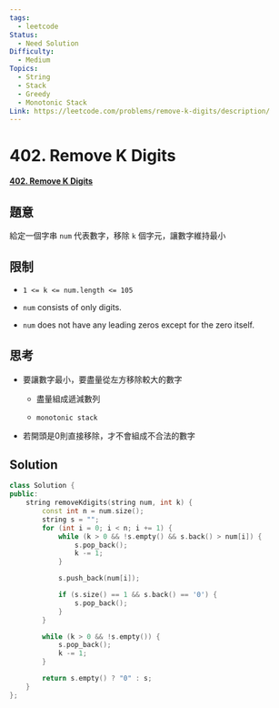 ```yaml
---
tags:
  - leetcode
Status:
  - Need Solution
Difficulty:
  - Medium
Topics:
  - String
  - Stack
  - Greedy
  - Monotonic Stack
Link: https://leetcode.com/problems/remove-k-digits/description/
---
```

# 402\. Remove K Digits

**[402\. Remove K Digits](https://leetcode.com/problems/remove-k-digits/)**

## 題意

給定一個字串 `num` 代表數字，移除 `k` 個字元，讓數字維持最小

## 限制

- `1 <= k <= num.length <= 105`

- `num` consists of only digits.

- `num` does not have any leading zeros except for the zero itself.

## 思考

- 要讓數字最小，要盡量從左方移除較大的數字

   - 盡量組成遞減數列

   - `monotonic stack`

- 若開頭是0則直接移除，才不會組成不合法的數字

## Solution

```cpp
class Solution {
public:
    string removeKdigits(string num, int k) {
        const int n = num.size();
        string s = "";
        for (int i = 0; i < n; i += 1) {
            while (k > 0 && !s.empty() && s.back() > num[i]) {
                s.pop_back();
                k -= 1;
            }

            s.push_back(num[i]);

            if (s.size() == 1 && s.back() == '0') {
                s.pop_back();
            }
        }

        while (k > 0 && !s.empty()) {
            s.pop_back();
            k -= 1;
        }

        return s.empty() ? "0" : s;
    }
};
```


